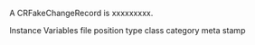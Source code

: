 A CRFakeChangeRecord is xxxxxxxxx.

Instance Variables
file position type class category meta stamp

